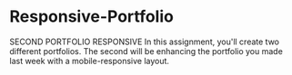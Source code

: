 # Responsive-Portfolio
SECOND PORTFOLIO RESPONSIVE In this assignment, you'll create two different portfolios. The second will be enhancing the portfolio you made last week with a mobile-responsive layout.
